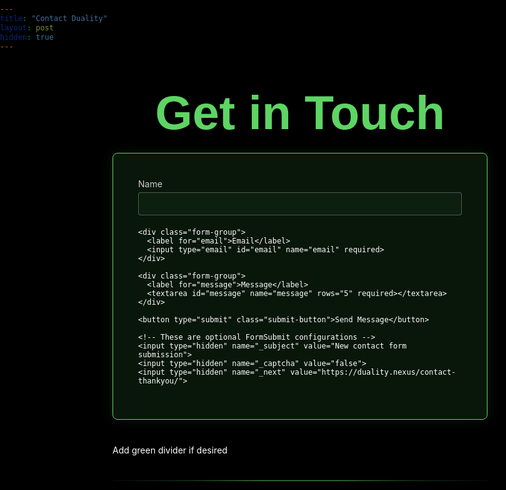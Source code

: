 ```yaml
---
title: "Contact Duality"
layout: post
hidden: true
---
```


<style>
  @font-face {
    font-family: 'C&C Red Alert';
    src: url('/fonts/c_c_red_alert_inet/candc.ttf') format('truetype');
    font-weight: normal;
    font-style: normal;
    font-display: swap;
  }
  
  html {
    overflow-x: hidden;
    position: relative;
    width: 100%;
    margin: 0 !important;
    padding: 0 !important;
    min-height: 100vh;
    background-color: black !important;
    max-width: 100vw;
    box-sizing: border-box;
  }
  
  body {
    background-color: black !important;
    color: white !important;
    max-width: 100vw !important;
    width: 100% !important;
    padding: 0 !important;
    margin: 0 !important;
    display: flex;
    flex-direction: column;
    min-height: 100vh;
    overflow: hidden;
  }

  /* Navigation buttons - similar to main page */
  .nav-buttons {
    position: fixed;
    top: 20px;
    right: 10%;
    z-index: 1000;
    display: flex;
    gap: 30px;
  }
  
  .nav-button {
    background-color: transparent;
    color: white;
    border: none;
    padding: 8px 0;
    font-size: 1rem;
    cursor: pointer;
    transition: all 0.3s ease;
    text-decoration: underline;
    text-decoration-color: #5ED464;
    text-decoration-thickness: 2px;
    text-underline-offset: 5px;
  }
  
  .nav-button:hover {
    color: #5ED464;
  }

  .contact-container {
    max-width: 600px;
    margin: 40px auto;
    padding: 0 20px;
  }

  .contact-title {
    font-size: 4.8rem;
    text-align: center;
    margin-bottom: 20px;
    font-family: 'C&C Red Alert', Helvetica, Arial, sans-serif !important;
    color: #5ED464;
    font-weight: bold;
  }

  .contact-form {
    background-color: rgba(94, 212, 100, 0.1);
    padding: 40px;
    border-radius: 8px;
    border: 1px solid #5ED464;
    box-shadow: 0 0 20px rgba(94, 212, 100, 0.1);
  }

  .form-group {
    margin-bottom: 20px;
  }

  .form-group label {
    display: block;
    margin-bottom: 5px;
    color: #ccc;
  }

  .form-group input,
  .form-group textarea {
    width: 100%;
    padding: 10px;
    background-color: rgba(94, 212, 100, 0.05);
    color: white;
    border: 1px solid rgba(180, 180, 180, 0.4);
    border-radius: 4px;
    transition: all 0.3s ease;
  }

  .form-group input:focus,
  .form-group textarea:focus {
    border-color: #5ED464;
    background-color: rgba(94, 212, 100, 0.1);
    outline: none;
    box-shadow: 0 0 5px rgba(94, 212, 100, 0.3);
  }

  .submit-button {
    background-color: #5ED464;
    color: black;
    border: none;
    padding: 12px 20px;
    cursor: pointer;
    border-radius: 4px;
    font-weight: bold;
    width: 100%;
    transition: background-color 0.3s ease;
  }

  .submit-button:hover {
    background-color: #4BC054;
  }

  @media (max-width: 768px) {
    .nav-buttons {
      top: 10px;
      right: 5%;
    }

    .nav-button {
      font-size: 0.9rem;
    }

    .contact-title {
      font-size: 3.5rem;
    }

    .contact-container {
      margin: 30px auto;
    }
  }

  /* Hide unnecessary Jekyll elements */
  .site-header, .post-header, .share-links, .post_navi, .site-footer, footer {
    display: none !important;
  }

  /* Remove any potential white lines */
  hr, .horizontal-line {
    display: none !important;
  }
  
  /* Custom green divider matching main site */
  .section-divider {
    border: none;
    height: 1px;
    background: linear-gradient(to right, 
                               rgba(94, 212, 100, 0.05), 
                               rgba(94, 212, 100, 0.3) 20%, 
                               rgba(94, 212, 100, 0.8) 40%, 
                               rgba(94, 212, 100, 0.8) 60%, 
                               rgba(94, 212, 100, 0.3) 80%, 
                               rgba(94, 212, 100, 0.05));
    width: 100%;
    margin: 40px 0 20px;
    position: relative;
  }
</style>

<!-- Navigation buttons -->
<!-- Navigation buttons removed as requested -->

<div class="contact-container">
  <div class="contact-title">Get in Touch</div>
  <form class="contact-form" id="contact-form" action="https://formsubmit.co/gleb.studios@gmail.com" method="POST">
    <div class="form-group">
      <label for="name">Name</label>
      <input type="text" id="name" name="name" required>
    </div>
    
    <div class="form-group">
      <label for="email">Email</label>
      <input type="email" id="email" name="email" required>
    </div>
    
    <div class="form-group">
      <label for="message">Message</label>
      <textarea id="message" name="message" rows="5" required></textarea>
    </div>
    
    <button type="submit" class="submit-button">Send Message</button>
    
    <!-- These are optional FormSubmit configurations -->
    <input type="hidden" name="_subject" value="New contact form submission">
    <input type="hidden" name="_captcha" value="false">
    <input type="hidden" name="_next" value="https://duality.nexus/contact-thankyou/">
  </form>
  
  <div style="text-align: center; margin-top: 40px; color: #999; margin-bottom: 40px;">
    <!-- <p>Or email one of us directly at: <a href="mailto:gleb.studios@gmail.com" style="color: #5ED464;">gleb.studios@gmail.com</a></p> -->
  </div>
  
  Add green divider if desired
  <div class="section-divider"></div>
</div>